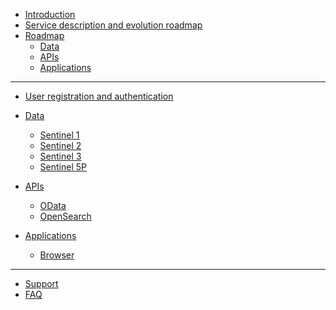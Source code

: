 * [Introduction](Home.md)
* [Service description and evolution roadmap](ServiceDescriptionRoadmap.md)
* [Roadmap](Roadmap.md)
  * [Data](Roadmap/DataTable.html)
  * [APIs](Roadmap/APITable.html)
  * [Applications](Roadmap/AppTable.html)
___
* [User registration and authentication](Registration.md)

* [Data](Data.md)
  *  [Sentinel 1](Data/Sentinel1.md)
  *  [Sentinel 2](Data/Sentinel2.md)
  *  [Sentinel 3](Data/Sentinel3.md)
  *  [Sentinel 5P](Data/Sentinel5P.md)

* [APIs](APIs.md)
  *  [OData](APIs/OData.md)
  *  [OpenSearch](/APIs/OpenSearch.md)
  <!-- *  [STAC API](/APIs.md) -->
  <!-- *  [Sentinel Hub Catalog API](APIs.md) -->
* [Applications](Applications.md) 
  * [Browser](Applications/Browser.md)
___
* [Support](Support.md)
* [FAQ](FAQ.md)
  


